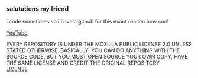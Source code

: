 ### salutations my friend

i code sometimes so i have a github for this exact reason how cool

[YouTube](https://www.youtube.com/channel/UC_qqKp8Trr26BmCbtQQBz5w)

EVERY REPOSITORY IS UNDER THE MOZILLA PUBLIC LICENSE 2.0 UNLESS STATED OTHERWISE.
BASICALLY: YOU CAN DO ANYTHING WITH THE SOURCE CODE, BUT YOU MUST OPEN SOURCE YOUR OWN COPY, HAVE THE SAME LICENSE AND CREDIT THE ORIGINAL REPOSITORY </br >
[LICENSE](https://gist.githubusercontent.com/chiptunewav/bafcbd8fe1bded55449b8407471a86ae/raw/eb497390874a137a4447fab2a326c3e04448bb29/LICENSE)
